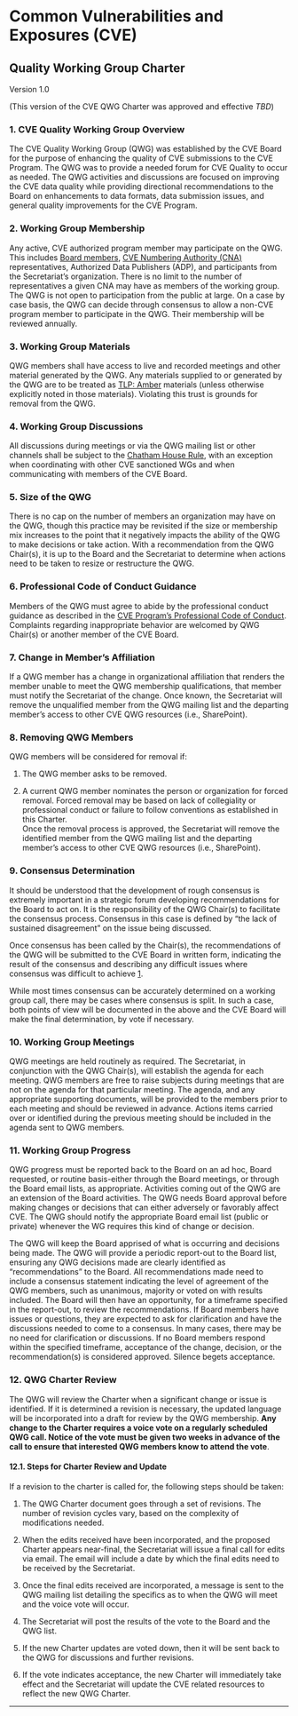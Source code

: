 # Common Vulnerabilities and Exposures (CVE) 

## Quality Working Group Charter

Version 1.0

(This version of the CVE QWG Charter was approved and effective *TBD*)

### 1. CVE Quality Working Group Overview

The CVE Quality  Working Group (QWG) was established by the CVE Board for the purpose of enhancing the quality of CVE submissions to the CVE Program.  The QWG was to provide a needed forum for CVE Quality to occur as needed. The QWG activities and discussions are focused on improving the CVE data quality while providing directional recommendations to the Board on enhancements to data formats, data submission issues, and general quality improvements for the CVE Program.

### 2. Working Group Membership

Any active, CVE authorized program member may participate on the QWG. This includes [Board members](https://cve.mitre.org/community/board/index.html), [CVE Numbering Authority (CNA)](https://cve.mitre.org/cve/cna.html) representatives, Authorized Data Publishers (ADP), and participants from the Secretariat’s organization.
There is no limit to the number of representatives a given CNA may have as members of the working group. The QWG is not open to participation from the public at large. On a case by case basis, the QWG can decide through consensus to allow a non-CVE program member to participate in the QWG. Their membership will be reviewed annually.

### 3. Working Group Materials

QWG members shall have access to live and recorded meetings and other material generated by the QWG. Any materials supplied to or generated by the QWG are to be treated as [TLP: Amber](https://www.cisa.gov/news-events/news/traffic-light-protocol-tlp-definitions-and-usage) materials (unless otherwise explicitly noted in those materials). Violating this trust is grounds for removal from the QWG.

### 4. Working Group Discussions

All discussions during meetings or via the QWG mailing list or other channels shall be subject to the [Chatham House Rule](https://en.wikipedia.org/wiki/Chatham_House_Rule#The_rule), with an exception when coordinating with other CVE sanctioned WGs and when communicating with members of the CVE Board.

### 5. Size of the QWG 

There is no cap on the number of members an organization may have on the QWG, though this practice may be revisited if the size or membership mix increases to the point that it negatively impacts the ability of the QWG to make decisions or take action. With a recommendation from the QWG Chair(s), it is up to the Board and the Secretariat to determine when actions need to be taken to resize or restructure the QWG.

### 6. Professional Code of Conduct Guidance

Members of the QWG must agree to abide by the professional conduct guidance as described in the [CVE Program’s Professional Code of Conduct](https://cve.mitre.org/about/professional_code_of_conduct.html). 
Complaints regarding inappropriate behavior are welcomed by QWG Chair(s) or another member of the CVE Board.

### 7. Change in Member’s Affiliation

If a QWG member has a change in organizational affiliation that renders the member unable to meet the QWG membership qualifications, that member must notify the Secretariat of the change. Once known, the Secretariat will remove the unqualified member from the QWG mailing list and the departing member’s access to other CVE QWG resources (i.e., SharePoint).

### 8. Removing QWG Members

QWG members will be considered for removal if:

  1. The QWG member asks to be removed.

  2. A current QWG member nominates the person or organization for forced removal. Forced removal may be based on lack of collegiality or professional conduct or failure to follow conventions as established in this Charter.  
Once the removal process is approved, the Secretariat will remove the identified member from the QWG mailing list and the departing member’s access to other CVE QWG resources (i.e., SharePoint).

### 9. Consensus Determination

It should be understood that the development of rough consensus is extremely important in a strategic forum developing recommendations for the Board to act on. It is the responsibility of the QWG Chair(s) to facilitate the consensus process. Consensus in this case is defined by “the lack of sustained disagreement” on the issue being discussed. 

Once consensus has been called by the Chair(s), the recommendations of the QWG will be submitted to the CVE Board in written form, indicating the result of the consensus and describing any difficult issues where consensus was difficult to achieve [1].

While most times consensus can be accurately determined on a working group call, there may be cases where consensus is split. In such a case, both points of view will be documented in the above and the CVE Board will make the final determination, by vote if necessary.

### 10. Working Group Meetings 

QWG meetings are held routinely as required. The Secretariat, in conjunction with the QWG Chair(s), will establish the agenda for each meeting. QWG members are free to raise subjects during meetings that are not on the agenda for that particular meeting. The agenda, and any appropriate supporting documents, will be provided to the members prior to each meeting and should be reviewed in advance. Actions items carried over or identified during the previous meeting should be included in the agenda sent to QWG members.

### 11. Working Group Progress

QWG progress must be reported back to the Board on an ad hoc, Board requested, or routine basis-either through the Board meetings, or through the Board email lists, as appropriate. Activities coming out of the QWG are an extension of the Board activities. The QWG needs Board approval before making changes or decisions that can either adversely or favorably affect CVE.  The QWG should notify the appropriate Board email list (public or private) whenever the WG requires this kind of change or decision.  

The QWG will keep the Board apprised of what is occurring and decisions being made. The QWG will provide a periodic report-out to the Board list, ensuring any QWG decisions made are clearly identified as “recommendations” to the Board. All recommendations made need to include a consensus statement indicating the level of agreement of the QWG members, such as unanimous, majority or voted on with results included. The Board will then have an opportunity, for a timeframe specified in the report-out, to review the recommendations. If Board members have issues or questions, they are expected to ask for clarification and have the discussions needed to come to a consensus.  In many cases, there may be no need for clarification or discussions. If no Board members respond within the specified timeframe, acceptance of the change, decision, or the recommendation(s) is considered approved.  Silence begets acceptance.

### 12. QWG Charter Review

The QWG will review the Charter when a significant change or issue is identified. If it is determined a revision is necessary, the updated language will be incorporated into a draft for review by the QWG membership. **Any change to the Charter requires a voice vote on a regularly scheduled QWG call. Notice of the vote must be given two weeks in advance of the call to ensure that interested QWG members know to attend the vote**.

#### 12.1. Steps for Charter Review and Update

If a revision to the charter is called for, the following steps should be taken:

1. The QWG Charter document goes through a set of revisions. The number of revision cycles vary, based on the complexity of modifications needed.

2. When the edits received have been incorporated, and the proposed Charter appears near-final, the Secretariat will issue a final call for edits via email.  The email will include a date by which the final edits need to be received by the Secretariat.

3. Once the final edits received are incorporated, a message is sent to the QWG mailing list detailing the specifics as to when the QWG will meet and the voice vote will occur.

4. The Secretariat will post the results of the vote to the Board and the QWG list.

5. If the new Charter updates are voted down, then it will be sent back to the QWG for discussions and further revisions.
6. If the vote indicates acceptance, the new Charter will immediately take effect and the Secretariat will update the CVE related resources to reflect the new QWG Charter.

---
[1]: <https://tools.ietf.org/html/rfc7282> "The IETF RFC 7282 (https://tools.ietf.org/html/rfc7282) provides a good resource on how to conduct a useful consensus process. While the use of humming will not be a useful tool for the virtual nature of the QWG meetings, the other guidance in this RFC applies well to this scenario."
